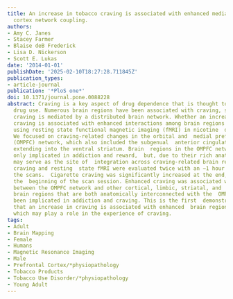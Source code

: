 ```yaml
---
title: An increase in tobacco craving is associated with enhanced medial prefrontal
  cortex network coupling.
authors:
- Amy C. Janes
- Stacey Farmer
- Blaise deB Frederick
- Lisa D. Nickerson
- Scott E. Lukas
date: '2014-01-01'
publishDate: '2025-02-10T18:27:28.711845Z'
publication_types:
- article-journal
publication: '*PloS one*'
doi: 10.1371/journal.pone.0088228
abstract: Craving is a key aspect of drug dependence that is thought to motivate continued
  drug use. Numerous brain regions have been associated with craving, suggesting  that
  craving is mediated by a distributed brain network. Whether an increase in  subjective
  craving is associated with enhanced interactions among brain regions  was evaluated
  using resting state functional magnetic imaging (fMRI) in nicotine  dependent participants.
  We focused on craving-related changes in the orbital and  medial prefrontal cortex
  (OMPFC) network, which also included the subgenual  anterior cingulate cortex (sgACC)
  extending into the ventral striatum. Brain  regions in the OMPFC network are not
  only implicated in addiction and reward,  but, due to their rich anatomic interconnections,
  may serve as the site of  integration across craving-related brain regions. Subjective
  craving and resting  state fMRI were evaluated twice with an ∼1 hour delay between
  the scans.  Cigarette craving was significantly increased at the end, relative to
  the  beginning of the scan session. Enhanced craving was associated with heightened  coupling
  between the OMPFC network and other cortical, limbic, striatal, and  visceromotor
  brain regions that are both anatomically interconnected with the  OMPFC, and have
  been implicated in addiction and craving. This is the first  demonstration confirming
  that an increase in craving is associated with enhanced  brain region interactions,
  which may play a role in the experience of craving.
tags:
- Adult
- Brain Mapping
- Female
- Humans
- Magnetic Resonance Imaging
- Male
- Prefrontal Cortex/*physiopathology
- Tobacco Products
- Tobacco Use Disorder/*physiopathology
- Young Adult
---
```

